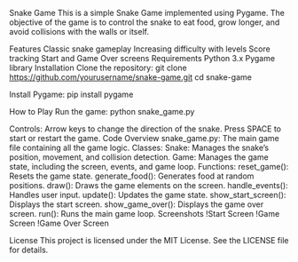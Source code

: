 Snake Game
This is a simple Snake Game implemented using Pygame. The objective of the game is to control the snake to eat food, grow longer, and avoid collisions with the walls or itself.

Features
Classic snake gameplay
Increasing difficulty with levels
Score tracking
Start and Game Over screens
Requirements
Python 3.x
Pygame library
Installation
Clone the repository:
git clone https://github.com/yourusername/snake-game.git
cd snake-game

Install Pygame:
pip install pygame

How to Play
Run the game:
python snake_game.py

Controls:
Arrow keys to change the direction of the snake.
Press SPACE to start or restart the game.
Code Overview
snake_game.py: The main game file containing all the game logic.
Classes:
Snake: Manages the snake’s position, movement, and collision detection.
Game: Manages the game state, including the screen, events, and game loop.
Functions:
reset_game(): Resets the game state.
generate_food(): Generates food at random positions.
draw(): Draws the game elements on the screen.
handle_events(): Handles user input.
update(): Updates the game state.
show_start_screen(): Displays the start screen.
show_game_over(): Displays the game over screen.
run(): Runs the main game loop.
Screenshots
!Start Screen !Game Screen !Game Over Screen

License
This project is licensed under the MIT License. See the LICENSE file for details.

